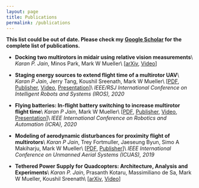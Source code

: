 ```yaml
---
layout: page
title: Publications
permalink: /publications
---
```


**This list could be out of date. Please check my [Google Scholar](https://scholar.google.com/citations?user=HuolZxAAAAAJ) for the complete list of publications.**

* **Docking two multirotors in midair using relative vision measurements**\\
  *Karan P. Jain*, Minos Park, Mark W Mueller\\
  \[[arXiv](https://arxiv.org/abs/2011.05565),
    [Video](https://www.youtube.com/watch?v=m9YqOm3VtTM)\]

* **Staging energy sources to extend flight time of a multirotor UAV**\\
  *Karan P Jain*, Jerry Tang, Koushil Sreenath, Mark W Mueller\\
  \[[PDF](https://hiperlab.berkeley.edu/wp-content/uploads/2021/09/2020_StagingEnergySources.pdf),
    [Publisher](https://ieeexplore.ieee.org/abstract/document/9341804/),
    [Video](https://www.youtube.com/watch?v=CUjPCRUO66U),
    [Presentation](https://youtu.be/kh4KS1oJOb0)\]\\
  *IEEE/RSJ International Conference on Intelligent Robots and Systems (IROS), 2020*

* **Flying batteries: In-flight battery switching to increase multirotor flight time**\\
  *Karan P Jain*, Mark W Mueller\\
  \[[PDF](https://hiperlab.berkeley.edu/wp-content/uploads/2021/09/2020_FlyingBatteries.pdf),
    [Publisher](https://ieeexplore.ieee.org/abstract/document/9197580/),
    [Video](https://www.youtube.com/watch?v=PpJIo4HXl_Q),
    [Presentation](https://www.youtube.com/watch?v=8hmI_LyQzPA)\]\\
  *IEEE International Conference on Robotics and Automation (ICRA), 2020*

* **Modeling of aerodynamic disturbances for proximity flight of multirotors**\\
  *Karan P Jain*, Trey Fortmuller, Jaeseung Byun, Simo A Makiharju, Mark W Mueller\\
  \[[PDF](https://hiperlab.berkeley.edu/wp-content/uploads/2019/05/Modeling_of_aerodynamic_disturbances_for_proximity_flight_of_multirotors.pdf),
    [Publisher](https://ieeexplore.ieee.org/abstract/document/8798116/)\]\\
  *IEEE International Conference on Unmanned Aerial Systems (ICUAS), 2019*

* **Tethered Power Supply for Quadcopters: Architecture, Analysis and Experiments**\\
  *Karan P. Jain*, Prasanth Kotaru, Massimiliano de Sa, Mark W Mueller, Koushil Sreenath\\
  \[[arXiv](https://arxiv.org/abs/2203.08180),
    [Video](https://www.youtube.com/watch?v=I7NbjkcJqZg)\]
